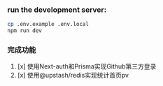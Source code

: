 
### run the development server:

```bash
cp .env.example .env.local
npm run dev
```

### 完成功能

1. [x] 使用Next-auth和Prisma实现Github第三方登录
2. [x] 使用@upstash/redis实现统计首页pv